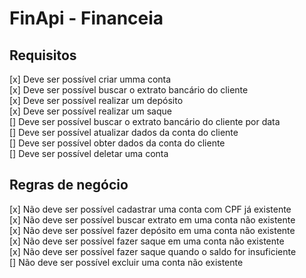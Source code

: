 # FinApi - Financeia

## Requisitos

[x] Deve ser possível criar umma conta <br/>
[x] Deve ser possível buscar o extrato bancário do cliente <br/>
[x] Deve ser possível realizar um depósito <br/>
[x] Deve ser possível realizar um saque <br/>
[] Deve ser possível buscar o extrato bancário do cliente por data <br/>
[] Deve ser possível atualizar dados da conta do cliente <br/>
[] Deve ser possível obter dados da conta do cliente <br/>
[] Deve ser possível deletar uma conta <br/>

## Regras de negócio

[x] Não deve ser possível cadastrar uma conta com CPF já existente<br/>
[x] Não deve ser possível buscar extrato em uma conta não existente<br/>
[x] Não deve ser possível fazer depósito em uma conta não existente<br/>
[x] Não deve ser possível fazer saque em uma conta não existente<br/>
[x] Não deve ser possível fazer saque quando o saldo for insuficiente<br/>
[] Não deve ser possível excluir uma conta não existente<br/>
